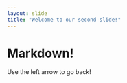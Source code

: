 ```yaml
---
layout: slide
title: "Welcome to our second slide!"
---
```

# Markdown!
Use the left arrow to go back!
